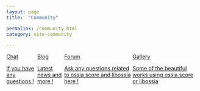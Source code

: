 ```yaml
---
layout: page
title:  "Community"

permalink: /community.html
category: site-community

---
```

<div class="menu" style="display:flex; justify-content: space-between;  width: 100%;margin:auto; padding: auto; ">
        <a href="https://gitter.im/OSSIA/score"  target="_blank" class="menu-item panel" ><span class="icon-svg icon-chat"></span> Chat
         <p class="description">If you have any questions !</p></a>
         <a href="/blog.html" class="menu-item"><span class="icon-svg icon-blog"></span>Blog
         <p class="description">Latest news and more !</p></a>
         <a href="http://forum.ossia.io/"  target="_blank" class="menu-item"><span class="icon-svg icon-forum"></span>Forum
         <p class="description">Ask any questions related to ossia score and libossia here !</p></a>
         <a href="/gallery.html" class="menu-item"><span class="icon-svg icon-gallery"></span>Gallery
         <p class="description">Some of the beautiful works using ossia score or libossia</p></a>
</div>
